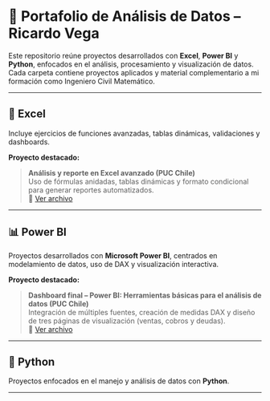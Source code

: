 # 📂 Portafolio de Análisis de Datos – Ricardo Vega

Este repositorio reúne proyectos desarrollados con **Excel**, **Power BI** y **Python**, enfocados en el análisis, procesamiento y visualización de datos.  
Cada carpeta contiene proyectos aplicados y material complementario a mi formación como Ingeniero Civil Matemático.

---

## 🧮 Excel

Incluye ejercicios de funciones avanzadas, tablas dinámicas, validaciones y dashboards.

**Proyecto destacado:**  
> **Análisis y reporte en Excel avanzado (PUC Chile)**  
> Uso de fórmulas anidadas, tablas dinámicas y formato condicional para generar reportes automatizados.  
> 📎 [Ver archivo](Excel/examen_final_excel_avanzado_PUC.xlsx)

---

## 📊 Power BI

Proyectos desarrollados con **Microsoft Power BI**, centrados en modelamiento de datos, uso de DAX y visualización interactiva.

**Proyecto destacado:**  
> **Dashboard final – Power BI: Herramientas básicas para el análisis de datos (PUC Chile)**  
> Integración de múltiples fuentes, creación de medidas DAX y diseño de tres páginas de visualización (ventas, cobros y deudas).  
> 📎 [Ver archivo](PowerBI/analisis_datos_PowerBI_PUC.pbix)

---

## 🐍 Python

Proyectos enfocados en el manejo y análisis de datos con **Python**.  


---
